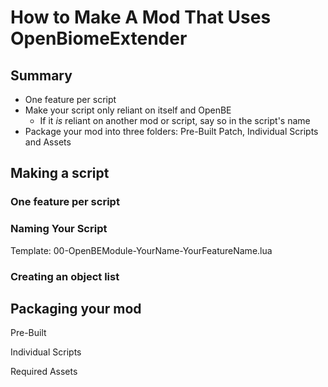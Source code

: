 # How to Make A Mod That Uses OpenBiomeExtender

## Summary

* One feature per script
* Make your script only reliant on itself and OpenBE
  * If it *is* reliant on another mod or script, say so in the script's name
* Package your mod into three folders: Pre-Built Patch, Individual Scripts and Assets

## Making a script

### One feature per script

### Naming Your Script

Template: 00-OpenBEModule-YourName-YourFeatureName.lua

### Creating an object list

## Packaging your mod

Pre-Built

Individual Scripts

Required Assets
